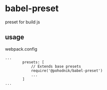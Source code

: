 # babel-preset

preset for build js

## usage
webpack.config
```
...
		presets: [
			// Extends base presets
			require('@pohodnik/babel-preset')
            ...
        ]
...
```
